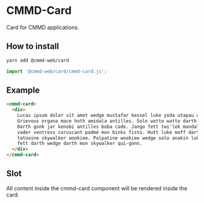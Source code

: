 # CMMD-Card

Card for CMMD applications.

## How to install

```sh
yarn add @cmmd-web/card
```

```js
import '@cmmd-web/card/cmmd-card.js';
```

## Example

```html
<cmmd-card>
  <div>
    Lucas ipsum dolor sit amet wedge mustafar kessel luke yoda utapau darth hutt organa mace.
    Grievous organa mace hoth amidala antilles. Solo watto watto darth twi'lek darth cade obi-wan.
    Darth gonk jar kenobi antilles boba cade. Jango fett twi'lek mandalore moff coruscant. Hutt
    vader ventress coruscant padmé mon binks fisto. Hutt luke moff darth lando. Anakin wedge
    tatooine skywalker wookiee. Palpatine wookiee wedge solo anakin luke organa antilles. Bothan
    fett darth wedge darth mon skywalker qui-gonn.
  </div>
</cmmd-card>
```

## Slot

All content inside the cmmd-card component will be rendered inside the card.
